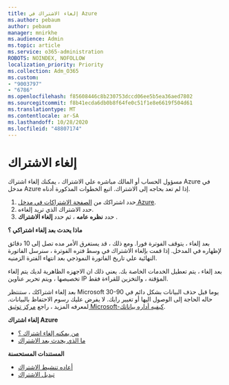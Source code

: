 ```yaml
---
title: إلغاء الاشتراك في Azure
ms.author: pebaum
author: pebaum
manager: mnirkhe
ms.audience: Admin
ms.topic: article
ms.service: o365-administration
ROBOTS: NOINDEX, NOFOLLOW
localization_priority: Priority
ms.collection: Adm_O365
ms.custom:
- "9003797"
- "6786"
ms.openlocfilehash: f85608446c8b230753dccd06ee5b5ea36aed7802
ms.sourcegitcommit: f8b41ecda6db0b8f64fe0c51f1e8e6619f504d61
ms.translationtype: MT
ms.contentlocale: ar-SA
ms.lasthandoff: 10/28/2020
ms.locfileid: "48807174"
---
```

# <a name="cancel-subscription"></a>إلغاء الاشتراك

مسؤول الحساب أو المالك مباشره علي الاشتراك ، يمكنك إلغاء اشتراك Azure في مدخل Azure إذا لم تعد بحاجه إلى الاشتراك. اتبع الخطوات المذكورة أدناه.

1. حدد اشتراكك من [الصفحة الاشتراكات في مدخل Azure](https://portal.azure.com/#blade/Microsoft_Azure_Billing/SubscriptionsBlade).
2. حدد الاشتراك الذي تريد إلغاءه.
3. حدد **نظره عامه** ، ثم حدد **إلغاء الاشتراك** .

**ماذا يحدث بعد إلغاء اشتراكي ؟**

بعد إلغاء ، يتوقف الفوترة فورا. ومع ذلك ، قد يستغرق الأمر مده تصل إلى 10 دقائق لإظهاره في المدخل. إذا قمت بإلغاء الاشتراك في وسط فتره الفوترة ، سنرسل الفاتورة النهائية علي تاريخ الفاتورة النموذجي بعد انتهاء الفترة الزمنيه.

بعد إلغاء ، يتم تعطيل الخدمات الخاصة بك. يعني ذلك ان الاجهزه الظاهرية لديك يتم إلغاء تخصيصها ، ويتم تحرير عناوين IP المؤقتة ، والتخزين للقراءة فقط.

بعد إلغاء اشتراكك ، ستنتظر Microsoft 30-90 يوما قبل حذف البيانات بشكل دائم في حاله الحاجة إلى الوصول اليها أو تغيير رايك. لا يفرض عليك رسوم الاحتفاظ بالبيانات. لمعرفه المزيد ، راجع [مركز توثيق Microsoft-كيفيه أداره بياناتك](https://go.microsoft.com/fwLink/p/?LinkID=822930&clcid=0x409).

**إلغاء اشتراك Azure**

- [من يمكنه إلغاء اشتراك ؟](https://docs.microsoft.com/azure/billing/billing-how-to-cancel-azure-subscription?WT.mc_id=Portal-Microsoft_Azure_Support#who-can-cancel-a-subscription)
- [ما الذي يحدث بعد الاشتراك](https://docs.microsoft.com/azure/billing/billing-how-to-cancel-azure-subscription?WT.mc_id=Portal-Microsoft_Azure_Support#what-happens-after-i-cancel-my-subscription)

**المستندات المستحسنة**

- [أعاده تنشيط الاشتراك](https://docs.microsoft.com/azure/billing/billing-how-to-cancel-azure-subscription?WT.mc_id=Portal-Microsoft_Azure_Support#reactivate-subscription)
- [تبديل الاشتراك](https://docs.microsoft.com/azure/billing/billing-how-to-switch-azure-offer?WT.mc_id=Portal-Microsoft_Azure_Support)